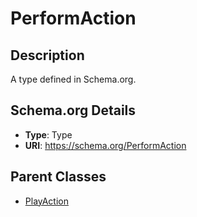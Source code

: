 # PerformAction

## Description
A type defined in Schema.org.

## Schema.org Details
- **Type**: Type
- **URI**: https://schema.org/PerformAction

## Parent Classes
- [PlayAction](../PlayAction.md)

